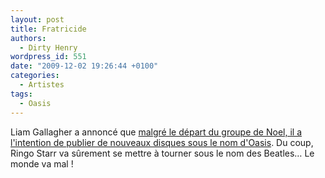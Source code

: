 ```yaml
---
layout: post
title: Fratricide
authors:
  - Dirty Henry
wordpress_id: 551
date: "2009-12-02 19:26:44 +0100"
categories:
  - Artistes
tags:
  - Oasis
---
```


Liam Gallagher a annoncé que
[malgré le départ du groupe de Noel, il a l'intention de publier de nouveaux disques sous le nom d'Oasis](http://www.thetripwire.com/news/2009/12/01/liam-gallagher-disrespects-his-bro-some-more-to-continue-recording-as-oasis).
Du coup, Ringo Starr va sûrement se mettre à tourner sous le nom des Beatles… Le
monde va mal !
